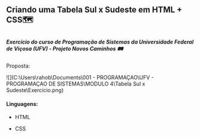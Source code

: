 ##  Criando uma Tabela Sul x Sudeste em HTML + CSS🗺

##  

##### Exercício do curso de Programação de Sistemas da Universidade Federal de Viçosa (UFV) - Projeto Novos Caminhos 🛤

Proposta:

![](C:\Users\rahob\Documents\001 - PROGRAMAÇAO\UFV - PROGRAMAÇAO DE SISTEMAS\MODULO 4\Tabela Sul x Sudeste\Exercicio.png)

#### Linguagens:

- HTML

- CSS













